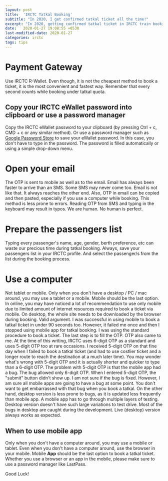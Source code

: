 ```yaml
---
layout: post
title:  'IRCTC Tatkal Booking'
subtitle: "In 2020, I get confirmed tatkal ticket all the time!"
excerpt: "In 2020, getting confirmed tatkal ticket in IRCTC train booking is like winning a lottery. While that's still true, you may achieve a higher percentage of success in getting a confirmed tatkal ticket using the tips shared in this article."
date:   2020-01-27 19:08:55 +0530
last-modified-date: 2020-01-27
categories: irctc
tags: tips
---
```


# Payment Gateway

Use IRCTC R-Wallet. Even though, it is not the cheapest method to book a ticket, it is the most convenient and fastest way. Remember that every second counts while booking under tatkal quota.

## Copy your IRCTC eWallet password into clipboard or use a password manager

Copy the IRCTC eWallet password to your clipboard (by pressing Ctrl + c, CMD + c or any similar method). Or use a password manager such as [Google Password Store](https://passwords.google.com/?pli=1) to save your eWallet password. In this case, you don't have to type in the password. The password is filled automatically or using a simple drop-down menu.

# Open your email

The OTP is sent to mobile as well as to the email. Email has always been faster to arrive than an SMS. Some SMS may never come too. Email is not like that. It always reaches the other end. Also, OTP in email can be copied and then pasted, especially if you use a computer while booking. This method is less prone to errors. Reading OTP from SMS and typing in the keyboard may result in typos. We are human. No human is perfect.

# Prepare the passengers list

Typing every passenger's name, age, gender, berth preference, etc can waste our precious time during tatkal booking. Always, save your passengers list in your IRCTC profile. And select the passenger/s from the list during the booking process.

# Use a computer

Not tablet or mobile. Only when you don't have a desktop / PC / mac around, you may use a tablet or a mobile. Mobile should be the last option. In online, you may have noticed a lot of recommendation to use only mobile due to limited amount of internet resources required to book a ticket via mobile. On desktop, the whole site needs to be downloaded by the browser during booking. Valid argument. I was successful in using mobile to book a tatkal ticket in under 90 seconds too. However, it failed me once and then I stopped using mobile app for tatkal booking. I was using the standard procedure to book a ticket. The last step is to fill the OTP. OTP also came to me. At the time of this writing, IRCTC uses 6-digit OTP as a standard and uses 5-digit OTP too at rare occasions. I received 5-digit OTP on that fine day when I failed to book a tatkal ticket (and had to use costlier ticket and a longer route to reach the destination at a much later time). You may wonder what's wrong with 5-digit OTP and it is actually shorter and quicker to type than a 6-digit OTP. The problem with 5-digit OTP is that the mobile app had a bug. The bug allowed only 6-digit OTP. When I entered 5-digit OTP, the "submit" button didn't show up. I am not sure if the bug is fixed. However, I am sure all mobile apps are going to have a bug at some point. You don't want to get embarrassed with that bug when you book a tatkal. On the other hand, desktop version is less prone to bugs, as it is updated less frequently than mobile app. A mobile app has to go through multiple layers of testing. Desktop version doesn't have such large variations to test drive. Most of the bugs in desktop are caught during the development. Live (desktop) version always works as expected.

## When to use mobile app

Only when you don't have a computer around, you may use a mobile or tablet. Even when you don't have a computer around, use the browser in your mobile.  Mobile **App** should be the last option to book a tatkal ticket. Whether you use a browser or an app in the mobile, please make sure to use a password manager like LastPass.

Good Luck!
